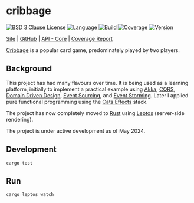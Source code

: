 # cribbage

[![BSD 3 Clause License](https://img.shields.io/github/license/nigeleke/cribbage?style=plastic)](https://github.com/nigeleke/cribbage/blob/master/LICENSE)
[![Language](https://img.shields.io/badge/language-Rust-blue.svg?style=plastic)](https://www.rust-lang.org/)
[![Build](https://img.shields.io/github/actions/workflow/status/nigeleke/cribbage/acceptance.yml?style=plastic)](https://github.com/nigeleke/cribbage/actions/workflows/acceptance.yml)
[![Coverage](https://img.shields.io/codecov/c/github/nigeleke/cribbage?style=plastic)](https://codecov.io/gh/nigeleke/cribbage)
![Version](https://img.shields.io/github/v/tag/nigeleke/cribbage?style=plastic)

  [Site](https://nigeleke.github.io/cribbage) \| [GitHub](https://github.com/nigeleke/cribbage) \| [API - Core](https://nigeleke.github.io/cribbage/api/index.html) \| [Coverage Report](https://nigeleke.github.io/cribbage/coverage/index.html)

[Cribbage](https://en.wikipedia.org/wiki/Cribbage) is a popular card game, predominately played by two players.

## Background

This project has had many flavours over time. It is being used as a learning platform, initially to implement a practical example using [Akka](https://akka.io/), [CQRS](https://martinfowler.com/bliki/CQRS.html), [Domain Driven Design](https://martinfowler.com/tags/domain%20driven%20design.html), [Event Sourcing](https://martinfowler.com/eaaDev/EventSourcing.html), and [Event Storming](https://www.eventstorming.com/). Later I applied pure functional programming using the [Cats Effects](https://typelevel.org/cats-effect/) stack.

The project has now completely moved to [Rust](https://www.rust-lang.org/) using [Leptos](https://www.leptos.dev/) (server-side rendering).

The project is under active development as of May 2024.

## Development

```
cargo test
```

## Run

```
cargo leptos watch
```

